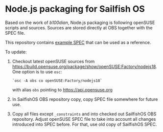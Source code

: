 # Node.js packaging for Sailfish OS

Based on the work of *b100dian*, Node.js packaging is following openSUSE
scripts and sources. Sources are stored directly at OBS together with
the SPEC file.

This repository contains [example SPEC](nodejs18.spec) that can be
used as a reference.

To update:

1. Checkout latest openSUSE sources from
   https://build.opensuse.org/package/show/openSUSE:Factory/nodejs18. One
   option is to use `osc`:
   ```
   `osc -A obs co openSUSE:Factory/nodejs18`
   ```
   with alias `obs` pointing to https://api.opensuse.org

2. In SailfishOS OBS repository copy, copy SPEC file somewhere for
   future use.

3. Copy all files except `_constraints` and into checked out
   SailfishOS OBS repository. Adjust openSUSE SPEC file to take into
   account all changes introduced into SPEC before. For that, use old
   copy of SailfishOS SPEC.


   